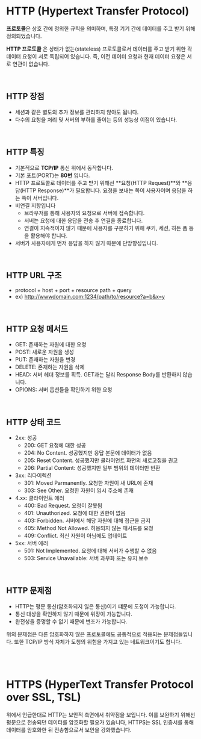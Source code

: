 # HTTP (Hypertext Transfer Protocol)

**프로토콜**은 상호 간에 정의한 규칙을 의미하며, 특정 기기 간에 데이터를 주고 받기 위해 정의되었습니다. 

**HTTP 프로토콜** 은 상태가 없는(stateless) 프로토콜로서 데이터를 주고 받기 위한 각 데이터 요청이 서로 독립되어 있습니다. 즉, 이전 데이터 요청과 현재 데이터 요청은 서로 연관이 없습니다.

<br>

## HTTP 장점

* 세션과 같은 별도의 추가 정보를 관리하지 않아도 됩니다. 
* 다수의 요청을 처리 및 서버의 부하를 줄이는 등의 성능상 이점이 있습니다.

<br>

## HTTP 특징 

* 기본적으로 **TCP/IP** 통신 위에서 동작합니다.
* 기본 포트(PORT)는 **80번** 입니다.
* HTTP 프로토콜로 데이터를 주고 받기 위해선 **요청(HTTP Request)**와 **응답(HTTP Response)**가 필요합니다. 요청을 보내는 쪽이 사용자이며 응답을 하는 쪽이 서버입니다.
* 비연결 지향입니다
  * 브라우저를 통해 사용자의 요청으로 서버에 접속합니다.
  * 서버는 요청에 대한 응답을 전송 후 연결을 종료합니다.
  * 연결이 지속적이지 않기 때문에 사용자를 구분하기 위해 쿠키, 세션, 히든 폼 등을 활용해야 합니다.
* 서버가 사용자에게 먼저 응답을 하지 않기 때문에 단방향성입니다.

<br>

## HTTP URL 구조

* protocol + host + port + resource path + query
* ex) http://wwwdomain.com:1234/path/to/resource?a=b&x=y

<br>

## HTTP 요청 메서드

* GET: 존재하는 자원에 대한 요청
* POST: 새로운 자원을 생성
* PUT: 존재하는 자원을 변경
* DELETE: 존재하는 자원을 삭제
* HEAD: 서버 헤더 정보를 획득. GET과는 달리 Response Body를 반환하지 않습니다.
* OPIONS: 서버 옵션들을 확인하기 위한 요청

<br>

## HTTP 상태 코드

* 2xx: 성공
  * 200: GET 요청에 대한 성공
  * 204: No Content. 성공했지만 응답 본문에 데이터가 없음
  * 205: Reset Content. 성공했지만 클라이언트 화면의 새로고침을 권고
  * 206: Partial Content: 성공했지만 일부 범위의 데이터만 반환
* 3xx: 리다이렉션
  * 301: Moved Parmanently. 요청한 자원이 새 URL에 존재
  * 303: See Other. 요청한 자원이 임시 주소에 존재
* 4.xx: 클라이언트 에러
  * 400: Bad Request. 요청이 잘못됨
  * 401: Unauthorized. 요청에 대한 권한이 없음
  * 403: Forbidden. 서버에서 해당 자원에 대해 접근을 금지
  * 405: Method Not Allowed. 허용되지 않는 매서드를 요청
  * 409: Conflict. 최신 자원이 아님에도 업데이트
* 5xx: 서버 에러
  * 501: Not Implemented. 요청에 대해 서버가 수행할 수 없음
  * 503: Service Unavailable: 서버 과부화 또는 유지 보수

<br>

## HTTP 문제점

* HTTP는 평문 통신(암호화되지 읺은 통신)이기 떄문에 도청이 가능합니다.
* 통신 대상을 확인하지 않기 때문에 위장이 가능합니다.
* 완전성을 증명할 수 없기 때문에 변조가 가능합니다.

위의 문제점은 다른 암호화하지 않은 프로토콜에도 공통적으로 적용되는 문제점들입니다.
또한 TCP/IP 방식 자체가 도청의 위험을 가지고 있는 네트워크이기도 합니다.

<br>

<br>

# HTTPS (HyperText Transfer Protocol over SSL, TSL)

위에서 언급한대로 HTTP는 보안적 측면에서 취약점을 보입니다. 이를 보완하기 위해선 평문으로 전송되던 데이터를 암호화할 필요가 있습니다, HTTPS는 SSL 인증서를 통해 데이터를 암호화한 뒤 전송함으로서 보안을 강화했습니다.





